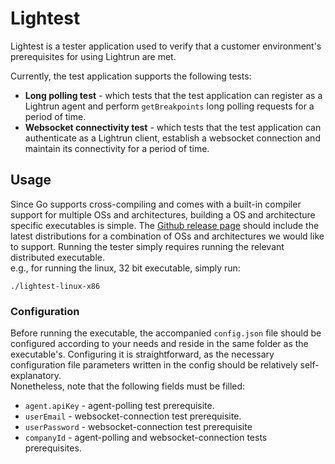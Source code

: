 # Lightest
Lightest is a tester application used to verify that a customer environment's prerequisites for using Lightrun are met.

Currently, the test application supports the following tests:
- **Long polling test** - which tests that the test application can register as a Lightrun agent and perform `getBreakpoints` long polling requests for a period of time.
- **Websocket connectivity test** - which tests that the test application can authenticate as a Lightrun client, establish a websocket connection and maintain its connectivity for a period of time.

## Usage

Since Go supports cross-compiling and comes with a built-in compiler support for multiple OSs and architectures, building a OS and architecture specific executables is simple.
The [Github release page](https://github.com/lightrun-platform/lightest/releases) should include the latest distributions for a combination of OSs and architectures we would like to support.
Running the tester simply requires running the relevant distributed executable.  
e.g., for running the linux, 32 bit executable, simply run:
```
./lightest-linux-x86
```

### Configuration

Before running the executable, the accompanied `config.json` file should be configured according to your needs and reside in the same folder as the executable's.
Configuring it is straightforward, as the necessary configuration file parameters written in the config should be relatively self-explanatory.  
Nonetheless, note that the following fields must be filled:  
* `agent.apiKey` - agent-polling test prerequisite.
* `userEmail` - websocket-connection test prerequisite.
* `userPassword` - websocket-connection test prerequisite
* `companyId` - agent-polling and websocket-connection tests prerequisites.



